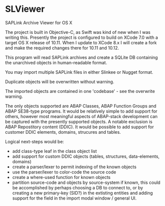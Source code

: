 # SLViewer
SAPLink Archive Viewer for OS X

The project is built in Objective-C, as Swift was kind of new when I was writing this.  Presently the project is configured to build on XCode 7.0 with a target OS X release of 10.11.  When I update to XCode 8.x I will create a fork and make the required changes there for 10.11 and 10.12.

This program will read SAPLink archives and create a SQLite DB containing the unarchived objects in human-readable format.  

You may import multiple SAPLink files in either Slinkee or Nugget format.

Duplicate objects will be overwritten without warning.

The imported objects are contained in one 'codebase' - see the overwrite warning.

The only objects supported are ABAP Classes, ABAP Function Groups and ABAP SE38-type programs.  It would be relatively simple to add 
support for others, however most meaningful aspects of ABAP-stack development can be captured with the presently supported objects.
A notable exclusion is ABAP Repostitory content (DDIC).  It would be possible to add support for customer DDIC elements, domains, strucures
and tables.

Logical next-steps would be: 
* add class-type leaf in the class object list 
* add support for custom DDIC objects (tables, structures, data-elements, domains)
* create a parser/lexer to permit indexing of the known objects
* use the parser/lexer to color-code the source code
* create a where-used function for known objects
* partition source-code and objects by source-system if known, this could be accomplished by perhaps choosing a DB to connect to, or by creating a new primary-key (SID?) in the extisting entities and adding support for the field in the import modal window / general UI.

